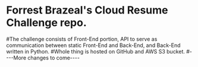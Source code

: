 # Forrest Brazeal's Cloud Resume Challenge repo.
#The challenge consists of Front-End portion, API to serve as communication between static Front-End and Back-End, and Back-End written in Python.
#Whole thing is hosted on GitHub and AWS S3 bucket.
#----More changes to come----
